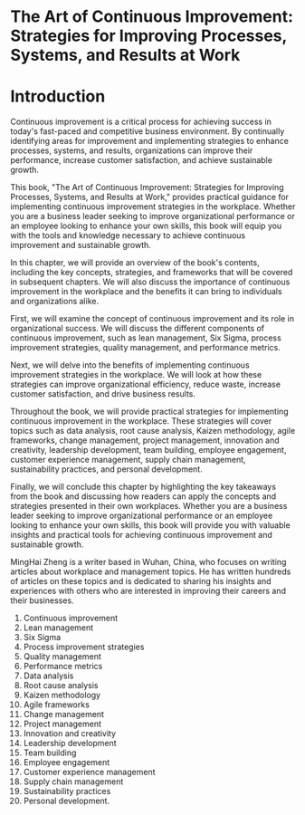 # The Art of Continuous Improvement: Strategies for Improving Processes, Systems, and Results at Work

# Introduction

Continuous improvement is a critical process for achieving success in today's fast-paced and competitive business environment. By continually identifying areas for improvement and implementing strategies to enhance processes, systems, and results, organizations can improve their performance, increase customer satisfaction, and achieve sustainable growth.

This book, "The Art of Continuous Improvement: Strategies for Improving Processes, Systems, and Results at Work," provides practical guidance for implementing continuous improvement strategies in the workplace. Whether you are a business leader seeking to improve organizational performance or an employee looking to enhance your own skills, this book will equip you with the tools and knowledge necessary to achieve continuous improvement and sustainable growth.

In this chapter, we will provide an overview of the book's contents, including the key concepts, strategies, and frameworks that will be covered in subsequent chapters. We will also discuss the importance of continuous improvement in the workplace and the benefits it can bring to individuals and organizations alike.

First, we will examine the concept of continuous improvement and its role in organizational success. We will discuss the different components of continuous improvement, such as lean management, Six Sigma, process improvement strategies, quality management, and performance metrics.

Next, we will delve into the benefits of implementing continuous improvement strategies in the workplace. We will look at how these strategies can improve organizational efficiency, reduce waste, increase customer satisfaction, and drive business results.

Throughout the book, we will provide practical strategies for implementing continuous improvement in the workplace. These strategies will cover topics such as data analysis, root cause analysis, Kaizen methodology, agile frameworks, change management, project management, innovation and creativity, leadership development, team building, employee engagement, customer experience management, supply chain management, sustainability practices, and personal development.

Finally, we will conclude this chapter by highlighting the key takeaways from the book and discussing how readers can apply the concepts and strategies presented in their own workplaces. Whether you are a business leader seeking to improve organizational performance or an employee looking to enhance your own skills, this book will provide you with valuable insights and practical tools for achieving continuous improvement and sustainable growth.

MingHai Zheng is a writer based in Wuhan, China, who focuses on writing articles about workplace and management topics. He has written hundreds of articles on these topics and is dedicated to sharing his insights and experiences with others who are interested in improving their careers and their businesses.



1. Continuous improvement
2. Lean management
3. Six Sigma
4. Process improvement strategies
5. Quality management
6. Performance metrics
7. Data analysis
8. Root cause analysis
9. Kaizen methodology
10. Agile frameworks
11. Change management
12. Project management
13. Innovation and creativity
14. Leadership development
15. Team building
16. Employee engagement
17. Customer experience management
18. Supply chain management
19. Sustainability practices
20. Personal development.

